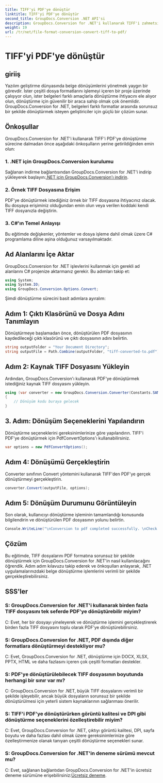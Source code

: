 ```yaml
---
title: TIFF'yi PDF'ye dönüştür
linktitle: TIFF'yi PDF'ye dönüştür
second_title: GroupDocs.Conversion .NET API'si
description: GroupDocs.Conversion for .NET'i kullanarak TIFF'i zahmetsizce PDF'ye nasıl dönüştüreceğinizi öğrenin. Basit, verimli ve kusursuz belge dönüştürme çözümü.
weight: 19
url: /tr/net/file-format-conversion-convert-tiff-to-pdf/
---
```


# TIFF'yi PDF'ye dönüştür

## giriiş

Yazılım geliştirme dünyasında belge dönüşümlerini yönetmek yaygın bir görevdir. İster çeşitli dosya formatlarını işlemeyi içeren bir proje üzerinde çalışıyor olun, ister belgeleri farklı amaçlarla dönüştürme ihtiyacını ele alıyor olun, dönüştürme için güvenilir bir araca sahip olmak çok önemlidir. GroupDocs.Conversion for .NET, belgeleri farklı formatlar arasında sorunsuz bir şekilde dönüştürmek isteyen geliştiriciler için güçlü bir çözüm sunar.

## Önkoşullar

GroupDocs.Conversion for .NET'i kullanarak TIFF'i PDF'ye dönüştürme sürecine dalmadan önce aşağıdaki önkoşulların yerine getirildiğinden emin olun:

### 1. .NET için GroupDocs.Conversion kurulumu
 Sağlanan indirme bağlantısından GroupDocs.Conversion for .NET'i indirip yükleyerek başlayın:[.NET için GroupDocs.Conversion'ı indirin](https://releases.groupdocs.com/conversion/net/).

### 2. Örnek TIFF Dosyasına Erişim
PDF'ye dönüştürmek istediğiniz örnek bir TIFF dosyasına ihtiyacınız olacak. Bu dosyaya erişiminiz olduğundan emin olun veya verilen koddaki kendi TIFF dosyanızla değiştirin.

### 3. C#'ın Temel Anlayışı
Bu eğitimde değişkenler, yöntemler ve dosya işleme dahil olmak üzere C# programlama diline aşina olduğunuz varsayılmaktadır.

## Ad Alanlarını İçe Aktar

GroupDocs.Conversion for .NET işlevlerini kullanmak için gerekli ad alanlarını C# projenize aktarmanız gerekir. Bu adımları takip et:

```csharp
using System;
using System.IO;
using GroupDocs.Conversion.Options.Convert;
```

Şimdi dönüştürme sürecini basit adımlara ayıralım:

## Adım 1: Çıktı Klasörünü ve Dosya Adını Tanımlayın

Dönüştürmeye başlamadan önce, dönüştürülen PDF dosyasının kaydedileceği çıktı klasörünü ve çıktı dosyasının adını belirtin.

```csharp
string outputFolder = "Your Document Directory";
string outputFile = Path.Combine(outputFolder, "tiff-converted-to.pdf");
```

## Adım 2: Kaynak TIFF Dosyasını Yükleyin

Ardından, GroupDocs.Conversion'ı kullanarak PDF'ye dönüştürmek istediğiniz kaynak TIFF dosyasını yükleyin.

```csharp
using (var converter = new GroupDocs.Conversion.Converter(Constants.SAMPLE_TIFF))
{
    // Dönüşüm kodu buraya gelecek
}
```

## 3. Adım: Dönüşüm Seçeneklerini Yapılandırın

Dönüştürme seçeneklerini gereksinimlerinize göre yapılandırın. TIFF'i PDF'ye dönüştürmek için PdfConvertOptions'ı kullanabilirsiniz.

```csharp
var options = new PdfConvertOptions();
```

## Adım 4: Dönüşümü Gerçekleştirin

Converter sınıfının Convert yöntemini kullanarak TIFF'den PDF'ye gerçek dönüştürmeyi gerçekleştirin.

```csharp
converter.Convert(outputFile, options);
```

## Adım 5: Dönüşüm Durumunu Görüntüleyin

Son olarak, kullanıcıyı dönüştürme işleminin tamamlandığı konusunda bilgilendirin ve dönüştürülen PDF dosyasının yolunu belirtin.

```csharp
Console.WriteLine("\nConversion to pdf completed successfully. \nCheck output in {0}", outputFolder);
```

## Çözüm

Bu eğitimde, TIFF dosyalarını PDF formatına sorunsuz bir şekilde dönüştürmek için GroupDocs.Conversion for .NET'in nasıl kullanılacağını öğrendik. Adım adım kılavuzu takip ederek ve önkoşulları anlayarak, .NET uygulamalarınızdaki belge dönüştürme işlemlerini verimli bir şekilde gerçekleştirebilirsiniz.

## SSS'ler

### S: GroupDocs.Conversion for .NET'i kullanarak birden fazla TIFF dosyasını tek seferde PDF'ye dönüştürebilir miyim?

C: Evet, her bir dosyayı yineleyerek ve dönüştürme işlemini gerçekleştirerek birden fazla TIFF dosyasını toplu olarak PDF'ye dönüştürebilirsiniz.

### S: GroupDocs.Conversion for .NET, PDF dışında diğer formatlara dönüştürmeyi destekliyor mu?

C: Evet, GroupDocs.Conversion for .NET, dönüştürme için DOCX, XLSX, PPTX, HTML ve daha fazlasını içeren çok çeşitli formatları destekler.

### S: PDF'ye dönüştürülebilecek TIFF dosyasının boyutunda herhangi bir sınır var mı?

C: GroupDocs.Conversion for .NET, büyük TIFF dosyalarını verimli bir şekilde işleyebilir, ancak büyük dosyaların sorunsuz bir şekilde dönüştürülmesi için yeterli sistem kaynaklarının sağlanması önerilir.

### S: TIFF'i PDF'ye dönüştürürken görüntü kalitesi ve DPI gibi dönüştürme seçeneklerini özelleştirebilir miyim?

C: Evet, GroupDocs.Conversion for .NET, çıktıyı görüntü kalitesi, DPI, sayfa boyutu ve daha fazlası dahil olmak üzere gereksinimlerinize göre özelleştirmenize olanak tanıyan çeşitli dönüştürme seçenekleri sunar.

### S: GroupDocs.Conversion for .NET'in deneme sürümü mevcut mu?

 C: Evet, sağlanan bağlantıdan GroupDocs.Conversion for .NET'in ücretsiz deneme sürümüne erişebilirsiniz:[Ücretsiz deneme](https://releases.groupdocs.com/).